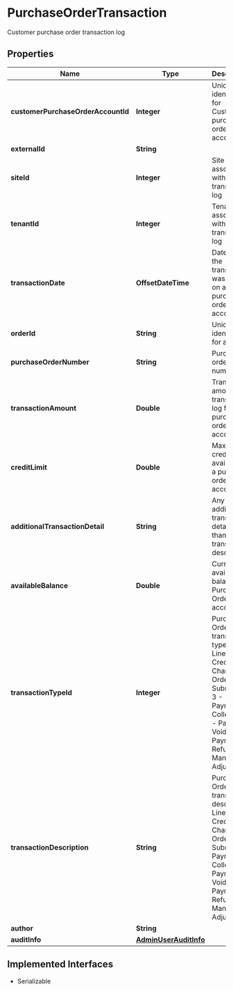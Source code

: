 

# PurchaseOrderTransaction

Customer purchase order transaction log

## Properties

| Name | Type | Description | Notes |
|------------ | ------------- | ------------- | -------------|
|**customerPurchaseOrderAccountId** | **Integer** | Unique identifier for Customer purchase order account |  [optional] |
|**externalId** | **String** |  |  [optional] |
|**siteId** | **Integer** | Site Id associated with transaction log |  [optional] |
|**tenantId** | **Integer** | Tenant Id associated with transaction log |  [optional] |
|**transactionDate** | **OffsetDateTime** | Date when the transaction was made on a purchase order account |  [optional] |
|**orderId** | **String** | Unique identifier for an order |  [optional] |
|**purchaseOrderNumber** | **String** | Purchase order number |  [optional] |
|**transactionAmount** | **Double** | Transaction amount in transaction log for a purchase order account |  [optional] |
|**creditLimit** | **Double** | Maximum credit available on a purchase order account |  [optional] |
|**additionalTransactionDetail** | **String** | Any additional transaction detail other than transaction description |  [optional] |
|**availableBalance** | **Double** | Current available balance on Purchase Order account |  [optional] |
|**transactionTypeId** | **Integer** |  Purchase Order transaction type  1 - Line of Credit Change  2 - Order Submitted  3 - Payment Collected  4 - Payment Voided  5 - Payment Refund  6 - Manual Adjustment |  [optional] |
|**transactionDescription** | **String** | Purchase Order transaction description  Line of Credit Change  Order Submitted  Payment Collected  Payment Voided  Payment Refund  Manual Adjustment |  [optional] |
|**author** | **String** |  |  [optional] |
|**auditInfo** | [**AdminUserAuditInfo**](AdminUserAuditInfo.md) |  |  [optional] |


## Implemented Interfaces

* Serializable


